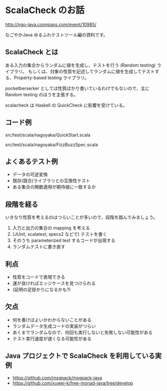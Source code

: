 ScalaCheck のお話
=================

http://ngo-java.connpass.com/event/10985/

なごやかJava ゆるふわテストツール編の資料です。

ScalaCheck とは
---------------

ある入力の集合からランダムに値を生成し、テストを行う (Random testing) ライブラリ。
もしくは、対象の性質を記述してランダムに値を生成してテストする、Property-based testing ライブラリ。

pocketberserker としては性質ばかり書いているわけでもないので、主に Random testing のほうを主張する。

scalacheck は Haskell の QuickCheck に影響を受けている。

コード例
--------

src/test/scala/nagoyaka/QuickStart.scala

src/test/scala/nagoyaka/FizzBuzzSpec.scala

よくあるテスト例
----------------

* データの可逆変換
* 既存(競合)ライブラリとの互換性テスト
* ある集合の関数適用が期待値に一致するか

段階を経る
----------

いきなり性質を考えるのはつらいことが多いので、段階を踏んでみましょう。

1. 入力と出力の集合の mapping を考える
1. (JUnit, scalatest, specs2 などで) テストを書く
1. そのうち parameterized test するコードが出現する
1. ランダムテストに書き直す

利点
----

* 性質をコードで表現できる
* 運が良ければエッジケースを見つけられる
* (証明の足掛かりになるかも?)

欠点
----

* 何を書けばよいかわからないことがある
* ランダムデータ生成コードの実装がつらい
* あくまでランダムなので、何回も実行しないと失敗しない可能性がある
* テスト実行速度が遅くなる可能性がある

Java プロジェクトで ScalaCheck を利用している実例
-------------------------------------------------

* https://github.com/msgpack/msgpack-java
* https://github.com/xuwei-k/free-monad-java/tree/develop

